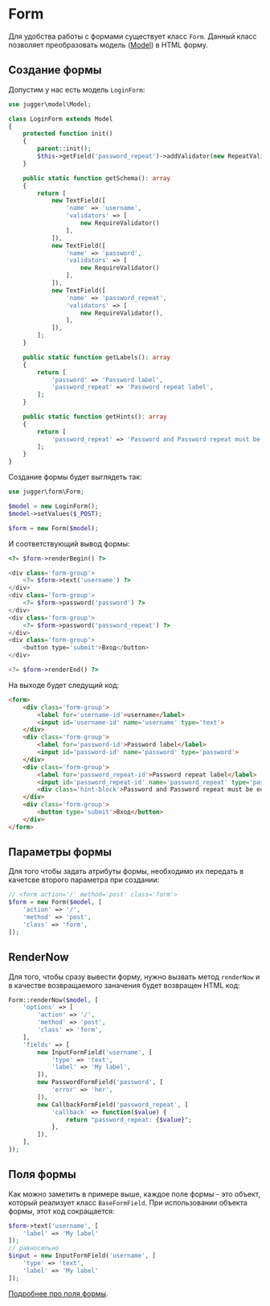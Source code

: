 # Form

Для удобства работы с формами существует класс `Form`. Данный класс позволяет преобразовать модель ([Model](https://github.com/jugger-php/jugger-model/blob/master/docs/README.md)) в HTML форму.

## Создание формы

Допустим у нас есть модель `LoginForm`:

```php
use jugger\model\Model;

class LoginForm extends Model
{
    protected function init()
    {
        parent::init();
        $this->getField('password_repeat')->addValidator(new RepeatValidator("password", $this));
    }

    public static function getSchema(): array
    {
        return [
            new TextField([
                'name' => 'username',
                'validators' => [
                    new RequireValidator()
                ],
            ]),
            new TextField([
                'name' => 'password',
                'validators' => [
                    new RequireValidator()
                ],
            ]),
            new TextField([
                'name' => 'password_repeat',
                'validators' => [
                    new RequireValidator(),
                ],
            ]),
        ];
    }

    public static function getLabels(): array
    {
        return [
            'password' => 'Password label',
            'password_repeat' => 'Password repeat label',
        ];
    }

    public static function getHints(): array
    {
        return [
            'password_repeat' => 'Password and Password repeat must be equals',
        ];
    }
}
```

Создание формы будет выглядеть так:

```php
use jugger\form\Form;

$model = new LoginForm();
$model->setValues($_POST);

$form = new Form($model);
```

И соответствующий вывод формы:

```php
<?= $form->renderBegin() ?>

<div class='form-group'>
    <?= $form->text('username') ?>
</div>
<div class='form-group'>
    <?= $form->password('password') ?>
</div>
<div class='form-group'>
    <?= $form->password('password_repeat') ?>
</div>
<div class='form-group'>
    <button type='submit'>Вход</button>
</div>

<?= $form->renderEnd() ?>
```

На выходе будет следущий код:

```HTML
<form>
    <div class='form-group'>
        <label for='username-id'>username</label>
        <input id='username-id' name='username' type='text'>
    </div>
    <div class='form-group'>
        <label for='password-id'>Password label</label>
        <input id='password-id' name='password' type='password'>
    </div>
    <div class='form-group'>
        <label for='password_repeat-id'>Password repeat label</label>
        <input id='password_repeat-id' name='password_repeat' type='password'>
        <div class='hint-block'>Password and Password repeat must be equals</div>
    </div>
    <div class='form-group'>
        <button type='submit'>Вход</button>
    </div>
</form>
```

## Параметры формы

Для того чтобы задать атрибуты формы, необходимо их передать в качетсве второго параметра при создании:

```php
// <form action='/' method='post' class='form'>
$form = new Form($model, [
    'action' => '/',
    'method' => 'post',
    'class' => 'form',
]);
```

## RenderNow

Для того, чтобы сразу вывести форму, нужно вызвать метод `renderNow` и в качестве возвращаемого заначения будет возвращен HTML код:

```php
Form::renderNow($model, [
    'options' => [
        'action' => '/',
        'method' => 'post',
        'class' => 'form',
    ],
    'fields' => [
        new InputFormField('username', [
            'type' => 'text',
            'label' => 'My label',
        ]),
        new PasswordFormField('password', [
            'error' => 'her',
        ]),
        new CallbackFormField('password_repeat', [
            'callback' => function($value) {
                return "password_repeat: {$value}";
            },
        ]),
    ],
]);
```

## Поля формы

Как можно заметить в примере выше, каждое поле формы - это объект, который реализует класс `BaseFormField`. При использовании объекта формы, этот код сокращается:

```php
$form->text('username', [
    'label' => 'My label'
]);
// равносильно
$input = new InputFormField('username', [
    'type' => 'text',
    'label' => 'My label'
]);
```

[Подробнее про поля формы](form-field.md).
